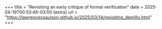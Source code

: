 +++
title = "Revisiting an early critique of formal verification"
date = 2025-04-19T00:53:46-03:00
[extra]
url = "https://lawrencecpaulson.github.io/2025/03/14/revisiting_demillo.html"
+++

